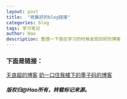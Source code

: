```yaml
---
layout: post
title:  "收集好的blog链接"
categories: blog
tags: 学习笔记
author: Hao
description: 整理一下我在学习的时候发现的好的博客
---
```

### 下面是链接：

[无良超的博客](http://wulc.me/) 
[奶一口住我楼下的墨子码的博客](https://evachenzehua.github.io/) 

##### 版权归@Hao所有，转载标记来源。

